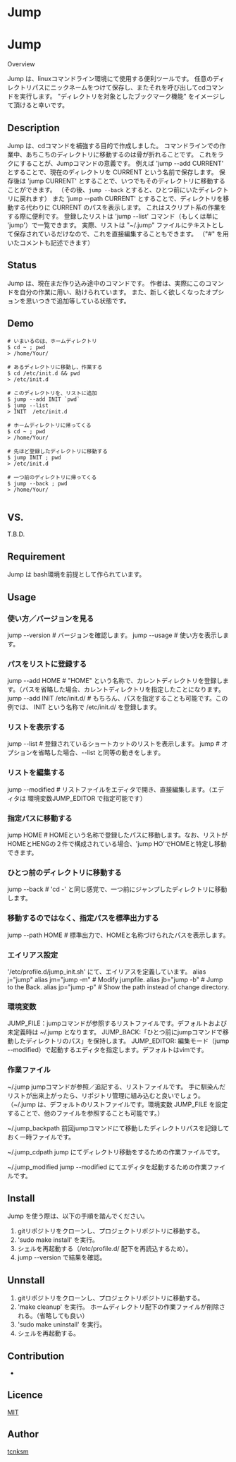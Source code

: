 # Jump
Jump
====

Overview

Jump は、linuxコマンドライン環境にて使用する便利ツールです。
任意のディレクトリパスにニックネームをつけて保存し、またそれを呼び出してcdコマンドを実行します。
"ディレクトリを対象としたブックマーク機能" をイメージして頂けると幸いです。

## Description

Jump は、cdコマンドを補強する目的で作成しました。
コマンドラインでの作業中、あちこちのディレクトリに移動するのは骨が折れることです。
これをラクにすることが、Jumpコマンドの意義です。
例えば 'jump --add CURRENT' とすることで、現在のディレクトリを CURRENT という名前で保存します。
保存後は 'jump CURRENT' とすることで、いつでもそのディレクトリに移動することができます。
（その後、`jump --back` とすると、ひとつ前にいたディレクトリに戻れます）
また 'jump --path CURRENT' とすることで、ディレクトリを移動する代わりに CURRENT のパスを表示します。
これはスクリプト系の作業をする際に便利です。
登録したリストは 'jump --list' コマンド（もしくは単に 'jump'）で一覧できます。
実際、リストは "~/.jump" ファイルにテキストとして保存されているだけなので、これを直接編集することもできます。
（"#" を用いたコメントも記述できます）

## Status

Jump は、現在まだ作り込み途中のコマンドです。
作者は、実際にこのコマンドを自分の作業に用い、助けられています。
また、新しく欲しくなったオプションを思いつきで追加等している状態です。

## Demo

```
# いまいるのは、ホームディレクトリ
$ cd ~ ; pwd
> /home/Your/

# あるディレクトリに移動し、作業する
$ cd /etc/init.d && pwd
> /etc/init.d

# このディレクトリを、リストに追加
$ jump --add INIT `pwd`
$ jump --list
> INIT  /etc/init.d

# ホームディレクトリに帰ってくる
$ cd ~ ; pwd
> /home/Your/

# 先ほど登録したディレクトリに移動する
$ jump INIT ; pwd
> /etc/init.d

# 一つ前のディレクトリに帰ってくる
$ jump --back ; pwd
> /home/Your/


```

## VS.

T.B.D.

## Requirement

Jump は bash環境を前提として作られています。

## Usage

### 使い方／バージョンを見る

jump --version  # バージョンを確認します。
jump --usage    # 使い方を表示します。

### パスをリストに登録する

jump --add HOME # "HOME" という名称で、カレントディレクトリを登録します。（パスを省略した場合、カレントディレクトリを指定したことになります。
jump --add INIT /etc/init.d/ # もちろん、パスを指定することも可能です。この例では、 INIT という名称で /etc/init.d/ を登録します。

### リストを表示する

jump --list # 登録されているショートカットのリストを表示します。
jump # オプションを省略した場合、--list と同等の動きをします。

### リストを編集する

jump --modified # リストファイルをエディタで開き、直接編集します。（エディタは 環境変数JUMP_EDITOR で指定可能です）

### 指定パスに移動する

jump HOME # HOMEという名称で登録したパスに移動します。なお、リストがHOMEとHENGの２件で構成されている場合、'jump HO'でHOMEと特定し移動できます。

### ひとつ前のディレクトリに移動する

jump --back # 'cd -' と同じ感覚で、一つ前にジャンプしたディレクトリに移動します。

### 移動するのではなく、指定パスを標準出力する

jump --path HOME # 標準出力で、HOMEと名称づけられたパスを表示します。

### エイリアス設定

'/etc/profile.d/jump_init.sh' にて、エイリアスを定義しています。
alias j="jump"
alias jm="jump -m"  # Modify jumpfile.
alias jb="jump -b"  # Jump to the Back.
alias jp="jump -p"  # Show the path instead of change directory.

### 環境変数

JUMP_FILE：jumpコマンドが参照するリストファイルです。デフォルトおよび未定義時は ~/.jump となります。 
JUMP_BACK:「ひとつ前にjumpコマンドで移動したディレクトリのパス」を保持します。
JUMP_EDITOR: 編集モード（jump --modified）で起動するエディタを指定します。デフォルトはvimです。

### 作業ファイル
~/.jump
  jumpコマンドが参照／追記する、リストファイルです。
  手に馴染んだリストが出来上がったら、リポジトリ管理に組み込むと良いでしょう。
  （~/.jump は、デフォルトのリストファイルです。環境変数 JUMP_FILE を設定することで、他のファイルを参照することも可能です。）

~/.jump_backpath
  前回jumpコマンドにて移動したディレクトリパスを記録しておく一時ファイルです。

~/.jump_cdpath
  jump にてディレクトリ移動をするための作業ファイルです。

~/.jump_modified
  jump --modified にてエディタを起動するための作業ファイルです。

## Install

Jump を使う際は、以下の手順を踏んでください。
1. gitリポジトリをクローンし、プロジェクトリポジトリに移動する。
2. 'sudo make install' を実行。
3. シェルを再起動する（/etc/profile.d/ 配下を再読込するため）。
4. jump --version で結果を確認。

## Unnstall

1. gitリポジトリをクローンし、プロジェクトリポジトリに移動する。
2. 'make cleanup' を実行。
  ホームディレクトリ配下の作業ファイルが削除される。（省略しても良い）
3. 'sudo make uninstall' を実行。
4. シェルを再起動する。

## Contribution

-

## Licence

[MIT](https://github.com/tcnksm/tool/blob/master/LICENCE)

## Author

[tcnksm](https://github.com/tcnksm)

